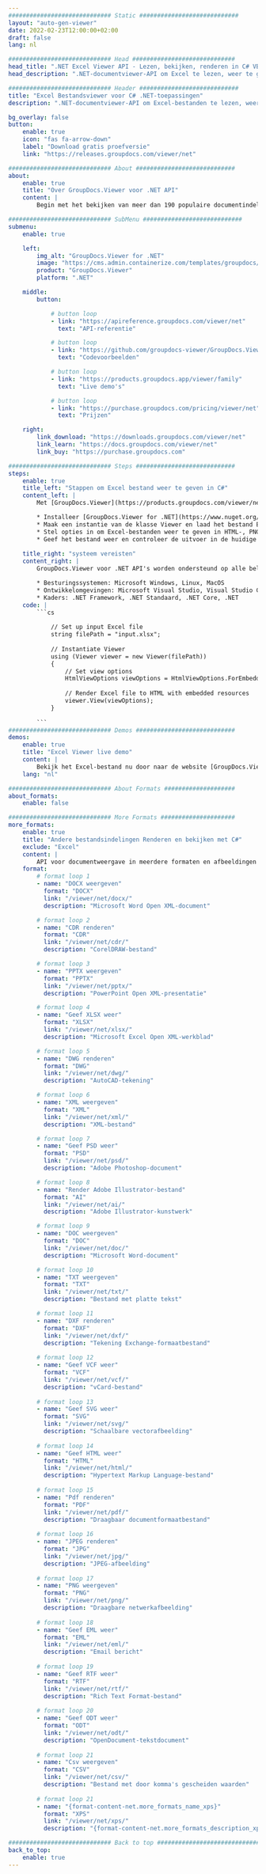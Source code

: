 ```yaml
---
############################# Static ############################
layout: "auto-gen-viewer"
date: 2022-02-23T12:00:00+02:00
draft: false
lang: nl

############################# Head #############################
head_title: ".NET Excel Viewer API - Lezen, bekijken, renderen in C# VB.NET"
head_description: ".NET-documentviewer-API om Excel te lezen, weer te geven en weer te geven in elk type C#-, ASP.NET-, VB.NET- en .NET Core-applicaties."

############################# Header ############################
title: "Excel Bestandsviewer voor C# .NET-toepassingen" 
description: ".NET-documentviewer-API om Excel-bestanden te lezen, weer te geven en weer te geven in elk type C#-, ASP.NET-, VB.NET- en .NET Core-applicaties. Bekijk de gerenderde bestanden met ware opmaak en lay-out in HTML5, PDF of als een afbeelding met een paar regels code." 

bg_overlay: false
button:
    enable: true
    icon: "fas fa-arrow-down"
    label: "Download gratis proefversie"
    link: "https://releases.groupdocs.com/viewer/net"

############################# About ############################
about:
    enable: true
    title: "Over GroupDocs.Viewer voor .NET API" 
    content: |
        Begin met het bekijken van meer dan 190 populaire documentindelingen in uw .NET-toepassingen met behulp van GroupDocs.Viewer voor .NET API's door een paar regels code toe te voegen. Ontwikkelaars kunnen PDF, tekstverwerking, Excel-spreadsheet, presentatie, Visio, project, Outlook en vele andere populaire documentindelingen eenvoudig weergeven in HTML5-, afbeeldings- of pdf-modus. De documentweergave is snel, identiek aan het originele bronbestand en vereist geen installatie van extra software of andere externe bibliotheken.

############################# SubMenu ############################
submenu:
    enable: true

    left:
        img_alt: "GroupDocs.Viewer for .NET"
        image: "https://cms.admin.containerize.com/templates/groupdocs/images/product-logos/90x90-noborder/groupdocs-viewer-net.png"
        product: "GroupDocs.Viewer"
        platform: ".NET"

    middle:
        button:

            # button loop
            - link: "https://apireference.groupdocs.com/viewer/net"
              text: "API-referentie"

            # button loop
            - link: "https://github.com/groupdocs-viewer/GroupDocs.Viewer-for-.NET"
              text: "Codevoorbeelden"

            # button loop
            - link: "https://products.groupdocs.app/viewer/family"
              text: "Live demo's"

            # button loop
            - link: "https://purchase.groupdocs.com/pricing/viewer/net"
              text: "Prijzen"

    right:
        link_download: "https://downloads.groupdocs.com/viewer/net"
        link_learn: "https://docs.groupdocs.com/viewer/net"
        link_buy: "https://purchase.groupdocs.com"

############################# Steps ############################
steps:
    enable: true
    title_left: "Stappen om Excel bestand weer te geven in C#" 
    content_left: |
        Met [GroupDocs.Viewer](https://products.groupdocs.com/viewer/net/) kun je in een paar stappen Excel naar HTML, JPEG, PNG of PDF renderen.

        * Installeer [GroupDocs.Viewer for .NET](https://www.nuget.org/packages/groupdocs.viewer) met uw favoriete pakketbeheerder. 
        * Maak een instantie van de klasse Viewer en laad het bestand Excel met het volledige pad. 
        * Stel opties in om Excel-bestanden weer te geven in HTML-, PNG-, JPEG- of PDF-indeling. 
        * Geef het bestand weer en controleer de uitvoer in de huidige map. 
        
    title_right: "systeem vereisten" 
    content_right: |
        GroupDocs.Viewer voor .NET API's worden ondersteund op alle belangrijke platforms en besturingssystemen. Voordat u de onderstaande code uitvoert, moet u ervoor zorgen dat de volgende vereisten op uw systeem zijn geïnstalleerd.

        * Besturingssystemen: Microsoft Windows, Linux, MacOS 
        * Ontwikkelomgevingen: Microsoft Visual Studio, Visual Studio Code, .NET CLI 
        * Kaders: .NET Framework, .NET Standaard, .NET Core, .NET 
    code: |
        ```cs
                        
            // Set up input Excel file
            string filePath = "input.xlsx";
        
            // Instantiate Viewer
            using (Viewer viewer = new Viewer(filePath))
            {
            	// Set view options 
            	HtmlViewOptions viewOptions = HtmlViewOptions.ForEmbeddedResources();
                    
            	// Render Excel file to HTML with embedded resources
            	viewer.View(viewOptions);
            }
             
        ```
############################# Demos ############################
demos:
    enable: true
    title: "Excel Viewer live demo"
    content: |
        Bekijk het Excel-bestand nu door naar de website [GroupDocs.Viewer Online Apps](https://products.groupdocs.app/viewer/excel) te gaan.
    lang: "nl"

############################# About Formats ####################
about_formats:
    enable: false

############################# More Formats #####################
more_formats:
    enable: true
    title: "Andere bestandsindelingen Renderen en bekijken met C#"
    exclude: "Excel"
    content: |
        API voor documentweergave in meerdere formaten en afbeeldingen voor .NET. Bekijk hieronder enkele van de populaire bestandsindelingen zonder externe kijkers.
    format: 
        # format loop 1
        - name: "DOCX weergeven"
          format: "DOCX"
          link: "/viewer/net/docx/"
          description: "Microsoft Word Open XML-document" 

        # format loop 2
        - name: "CDR renderen" 
          format: "CDR"
          link: "/viewer/net/cdr/"
          description: "CorelDRAW-bestand" 

        # format loop 3
        - name: "PPTX weergeven"
          format: "PPTX"
          link: "/viewer/net/pptx/"
          description: "PowerPoint Open XML-presentatie" 

        # format loop 4
        - name: "Geef XLSX weer"
          format: "XLSX"
          link: "/viewer/net/xlsx/"
          description: "Microsoft Excel Open XML-werkblad" 

        # format loop 5
        - name: "DWG renderen"
          format: "DWG"
          link: "/viewer/net/dwg/"
          description: "AutoCAD-tekening"

        # format loop 6
        - name: "XML weergeven"
          format: "XML"
          link: "/viewer/net/xml/"
          description: "XML-bestand"

        # format loop 7
        - name: "Geef PSD weer"
          format: "PSD"
          link: "/viewer/net/psd/"
          description: "Adobe Photoshop-document"

        # format loop 8
        - name: "Render Adobe Illustrator-bestand"
          format: "AI"
          link: "/viewer/net/ai/"
          description: "Adobe Illustrator-kunstwerk"

        # format loop 9
        - name: "DOC weergeven"
          format: "DOC"
          link: "/viewer/net/doc/"
          description: "Microsoft Word-document" 

        # format loop 10
        - name: "TXT weergeven" 
          format: "TXT"
          link: "/viewer/net/txt/"
          description: "Bestand met platte tekst" 

        # format loop 11
        - name: "DXF renderen" 
          format: "DXF"
          link: "/viewer/net/dxf/"
          description: "Tekening Exchange-formaatbestand"  
          
        # format loop 12
        - name: "Geef VCF weer"
          format: "VCF"
          link: "/viewer/net/vcf/"
          description: "vCard-bestand"  
              
        # format loop 13
        - name: "Geef SVG weer"
          format: "SVG"
          link: "/viewer/net/svg/"
          description: "Schaalbare vectorafbeelding" 
          
        # format loop 14
        - name: "Geef HTML weer"
          format: "HTML"
          link: "/viewer/net/html/"
          description: "Hypertext Markup Language-bestand" 
          
        # format loop 15
        - name: "Pdf renderen"
          format: "PDF"
          link: "/viewer/net/pdf/"
          description: "Draagbaar documentformaatbestand"
          
        # format loop 16
        - name: "JPEG renderen"
          format: "JPG"
          link: "/viewer/net/jpg/"
          description: "JPEG-afbeelding"
          
        # format loop 17
        - name: "PNG weergeven"
          format: "PNG"
          link: "/viewer/net/png/"
          description: "Draagbare netwerkafbeelding" 
          
        # format loop 18
        - name: "Geef EML weer"
          format: "EML"
          link: "/viewer/net/eml/"
          description: "Email bericht" 
          
        # format loop 19
        - name: "Geef RTF weer"
          format: "RTF"
          link: "/viewer/net/rtf/"
          description: "Rich Text Format-bestand" 
          
        # format loop 20
        - name: "Geef ODT weer"
          format: "ODT"
          link: "/viewer/net/odt/"
          description: "OpenDocument-tekstdocument" 
          
        # format loop 21
        - name: "Csv weergeven"
          format: "CSV"
          link: "/viewer/net/csv/"
          description: "Bestand met door komma's gescheiden waarden" 
          
        # format loop 21
        - name: "{format-content-net.more_formats_name_xps}"
          format: "XPS"
          link: "/viewer/net/xps/"
          description: "{format-content-net.more_formats_description_xps}" 

############################# Back to top ###############################
back_to_top:
    enable: true
---
```

